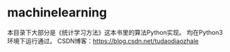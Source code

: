 # machinelearning
本目录下大部分是《统计学习方法》这本书里的算法Python实现。
均在Python3环境下运行通过。
CSDN博客：https://blog.csdn.net/tudaodiaozhale
